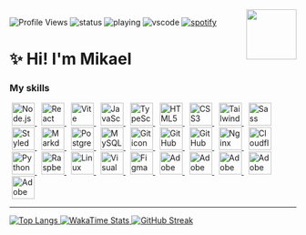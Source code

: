 <img align="right" height="88px" src="https://github.com/user-attachments/assets/2e4c593f-5dee-4584-b04e-95c886dda9ce">

![Profile Views](https://komarev.com/ghpvc/?username=kaillr)
![status](https://api.statusbadges.me/badge/status/307946781373759488?simple=true)
![playing](https://api.statusbadges.me/badge/playing/307946781373759488)
![vscode](https://api.statusbadges.me/badge/vscode/307946781373759488)
[![spotify](https://api.statusbadges.me/badge/spotify/307946781373759488)](https://api.statusbadges.me/openspotify/307946781373759488)

# ✨ Hi! I'm Mikael

### My skills
<a href="https://nodejs.org/" title="Node.js" style="margin: 4px;">
  <picture>
    <source media="(prefers-color-scheme: dark)" srcset="https://go-skill-icons.vercel.app/api/icons?i=nodejs&theme=dark">
    <source media="(prefers-color-scheme: light)" srcset="https://go-skill-icons.vercel.app/api/icons?i=nodejs&theme=light">
    <img src="https://go-skill-icons.vercel.app/api/icons?i=nodejs&theme=light" alt="Node.js icon" height="40">
  </picture>
</a>
<a href="https://react.dev/" title="React" style="margin: 4px;">
  <picture>
    <source media="(prefers-color-scheme: dark)" srcset="https://go-skill-icons.vercel.app/api/icons?i=react&theme=dark">
    <source media="(prefers-color-scheme: light)" srcset="https://go-skill-icons.vercel.app/api/icons?i=react&theme=light">
    <img src="https://go-skill-icons.vercel.app/api/icons?i=react&theme=light" alt="React icon" height="40">
  </picture>
</a>
<a href="https://vitejs.dev/" title="Vite" style="margin: 4px;">
  <picture>
    <source media="(prefers-color-scheme: dark)" srcset="https://go-skill-icons.vercel.app/api/icons?i=vite&theme=dark">
    <source media="(prefers-color-scheme: light)" srcset="https://go-skill-icons.vercel.app/api/icons?i=vite&theme=light">
    <img src="https://go-skill-icons.vercel.app/api/icons?i=vite&theme=light" alt="Vite icon" height="40">
  </picture>
</a>
<a href="https://developer.mozilla.org/en-US/docs/Web/JavaScript" title="JavaScript" style="margin: 4px;">
  <picture>
    <source media="(prefers-color-scheme: dark)" srcset="https://go-skill-icons.vercel.app/api/icons?i=js&theme=dark">
    <source media="(prefers-color-scheme: light)" srcset="https://go-skill-icons.vercel.app/api/icons?i=js&theme=light">
    <img src="https://go-skill-icons.vercel.app/api/icons?i=js&theme=light" alt="JavaScript icon" height="40">
  </picture>
</a>
<a href="https://www.typescriptlang.org/" title="TypeScript" style="margin: 4px;">
  <picture>
    <source media="(prefers-color-scheme: dark)" srcset="https://go-skill-icons.vercel.app/api/icons?i=ts&theme=dark">
    <source media="(prefers-color-scheme: light)" srcset="https://go-skill-icons.vercel.app/api/icons?i=ts&theme=light">
    <img src="https://go-skill-icons.vercel.app/api/icons?i=ts&theme=light" alt="TypeScript icon" height="40">
  </picture>
</a>
<a href="https://developer.mozilla.org/en-US/docs/Web/HTML" title="HTML5" style="margin: 4px;">
  <picture>
    <source media="(prefers-color-scheme: dark)" srcset="https://go-skill-icons.vercel.app/api/icons?i=html&theme=dark">
    <source media="(prefers-color-scheme: light)" srcset="https://go-skill-icons.vercel.app/api/icons?i=html&theme=light">
    <img src="https://go-skill-icons.vercel.app/api/icons?i=html&theme=light" alt="HTML5 icon" height="40">
  </picture>
</a>
<a href="https://developer.mozilla.org/en-US/docs/Web/CSS" title="CSS3" style="margin: 4px;">
  <picture>
    <source media="(prefers-color-scheme: dark)" srcset="https://go-skill-icons.vercel.app/api/icons?i=css&theme=dark">
    <source media="(prefers-color-scheme: light)" srcset="https://go-skill-icons.vercel.app/api/icons?i=css&theme=light">
    <img src="https://go-skill-icons.vercel.app/api/icons?i=css&theme=light" alt="CSS3 icon" height="40">
  </picture>
</a>
<a href="https://tailwindcss.com/" title="Tailwind CSS" style="margin: 4px;">
  <picture>
    <source media="(prefers-color-scheme: dark)" srcset="https://go-skill-icons.vercel.app/api/icons?i=tailwind&theme=dark">
    <source media="(prefers-color-scheme: light)" srcset="https://go-skill-icons.vercel.app/api/icons?i=tailwind&theme=light">
    <img src="https://go-skill-icons.vercel.app/api/icons?i=tailwind&theme=light" alt="Tailwind CSS icon" height="40">
  </picture>
</a>
<a href="https://sass-lang.com/" title="Sass" style="margin: 4px;">
  <picture>
    <source media="(prefers-color-scheme: dark)" srcset="https://go-skill-icons.vercel.app/api/icons?i=sass&theme=dark">
    <source media="(prefers-color-scheme: light)" srcset="https://go-skill-icons.vercel.app/api/icons?i=sass&theme=light">
    <img src="https://go-skill-icons.vercel.app/api/icons?i=sass&theme=light" alt="Sass icon" height="40">
  </picture>
</a>
<a href="https://styled-components.com/" title="Styled Components" style="margin: 4px;">
  <picture>
    <source media="(prefers-color-scheme: dark)" srcset="https://go-skill-icons.vercel.app/api/icons?i=styledcomponents&theme=dark">
    <source media="(prefers-color-scheme: light)" srcset="https://go-skill-icons.vercel.app/api/icons?i=styledcomponents&theme=light">
    <img src="https://go-skill-icons.vercel.app/api/icons?i=styledcomponents&theme=light" alt="Styled Components icon" height="40">
  </picture>
</a>
<a href="https://www.markdownguide.org/" title="Markdown" style="margin: 4px;">
  <picture>
    <source media="(prefers-color-scheme: dark)" srcset="https://go-skill-icons.vercel.app/api/icons?i=md&theme=dark">
    <source media="(prefers-color-scheme: light)" srcset="https://go-skill-icons.vercel.app/api/icons?i=md&theme=light">
    <img src="https://go-skill-icons.vercel.app/api/icons?i=md&theme=light" alt="Markdown icon" height="40">
  </picture>
</a>
<a href="https://www.postgresql.org/" title="PostgreSQL" style="margin: 4px;">
  <picture>
    <source media="(prefers-color-scheme: dark)" srcset="https://go-skill-icons.vercel.app/api/icons?i=postgres&theme=dark">
    <source media="(prefers-color-scheme: light)" srcset="https://go-skill-icons.vercel.app/api/icons?i=postgres&theme=light">
    <img src="https://go-skill-icons.vercel.app/api/icons?i=postgres&theme=light" alt="PostgreSQL icon" height="40">
  </picture>
</a>
<a href="https://www.mysql.com/" title="MySQL" style="margin: 4px;">
  <picture>
    <source media="(prefers-color-scheme: dark)" srcset="https://go-skill-icons.vercel.app/api/icons?i=mysql&theme=dark">
    <source media="(prefers-color-scheme: light)" srcset="https://go-skill-icons.vercel.app/api/icons?i=mysql&theme=light">
    <img src="https://go-skill-icons.vercel.app/api/icons?i=mysql&theme=light" alt="MySQL icon" height="40">
  </picture>
</a>
<a href="https://git-scm.com/" title="Git" style="margin: 4px;">
  <picture>
    <source media="(prefers-color-scheme: dark)" srcset="https://go-skill-icons.vercel.app/api/icons?i=git&theme=dark">
    <source media="(prefers-color-scheme: light)" srcset="https://go-skill-icons.vercel.app/api/icons?i=git&theme=light">
    <img src="https://go-skill-icons.vercel.app/api/icons?i=git&theme=light" alt="Git icon" height="40">
  </picture>
</a>
<a href="https://github.com/" title="GitHub" style="margin: 4px;">
  <picture>
    <source media="(prefers-color-scheme: dark)" srcset="https://go-skill-icons.vercel.app/api/icons?i=github&theme=dark">
    <source media="(prefers-color-scheme: light)" srcset="https://go-skill-icons.vercel.app/api/icons?i=github&theme=light">
    <img src="https://go-skill-icons.vercel.app/api/icons?i=github&theme=light" alt="GitHub icon" height="40">
  </picture>
</a>
<a href="https://github.com/features/actions" title="GitHub Actions" style="margin: 4px;">
  <picture>
    <source media="(prefers-color-scheme: dark)" srcset="https://go-skill-icons.vercel.app/api/icons?i=githubactions&theme=dark">
    <source media="(prefers-color-scheme: light)" srcset="https://go-skill-icons.vercel.app/api/icons?i=githubactions&theme=light">
    <img src="https://go-skill-icons.vercel.app/api/icons?i=githubactions&theme=light" alt="GitHub Actions icon" height="40">
  </picture>
</a>
<a href="https://www.nginx.com/" title="Nginx" style="margin: 4px;">
  <picture>
    <source media="(prefers-color-scheme: dark)" srcset="https://go-skill-icons.vercel.app/api/icons?i=nginx&theme=dark">
    <source media="(prefers-color-scheme: light)" srcset="https://go-skill-icons.vercel.app/api/icons?i=nginx&theme=light">
    <img src="https://go-skill-icons.vercel.app/api/icons?i=nginx&theme=light" alt="Nginx icon" height="40">
  </picture>
</a>
<a href="https://www.cloudflare.com/" title="Cloudflare" style="margin: 4px;">
  <picture>
    <source media="(prefers-color-scheme: dark)" srcset="https://go-skill-icons.vercel.app/api/icons?i=cloudflare&theme=dark">
    <source media="(prefers-color-scheme: light)" srcset="https://go-skill-icons.vercel.app/api/icons?i=cloudflare&theme=light">
    <img src="https://go-skill-icons.vercel.app/api/icons?i=cloudflare&theme=light" alt="Cloudflare icon" height="40">
  </picture>
</a>
<a href="https://www.python.org/" title="Python" style="margin: 4px;">
  <picture>
    <source media="(prefers-color-scheme: dark)" srcset="https://go-skill-icons.vercel.app/api/icons?i=py&theme=dark">
    <source media="(prefers-color-scheme: light)" srcset="https://go-skill-icons.vercel.app/api/icons?i=py&theme=light">
    <img src="https://go-skill-icons.vercel.app/api/icons?i=py&theme=light" alt="Python icon" height="40">
  </picture>
</a>
<a href="https://www.raspberrypi.org/" title="Raspberry Pi" style="margin: 4px;">
  <picture>
    <source media="(prefers-color-scheme: dark)" srcset="https://go-skill-icons.vercel.app/api/icons?i=raspberrypi&theme=dark">
    <source media="(prefers-color-scheme: light)" srcset="https://go-skill-icons.vercel.app/api/icons?i=raspberrypi&theme=light">
    <img src="https://go-skill-icons.vercel.app/api/icons?i=raspberrypi&theme=light" alt="Raspberry Pi icon" height="40">
  </picture>
</a>
<a href="https://www.linux.org/" title="Linux" style="margin: 4px;">
  <picture>
    <source media="(prefers-color-scheme: dark)" srcset="https://go-skill-icons.vercel.app/api/icons?i=linux&theme=dark">
    <source media="(prefers-color-scheme: light)" srcset="https://go-skill-icons.vercel.app/api/icons?i=linux&theme=light">
    <img src="https://go-skill-icons.vercel.app/api/icons?i=linux&theme=light" alt="Linux icon" height="40">
  </picture>
</a>
<a href="https://code.visualstudio.com/" title="Visual Studio Code" style="margin: 4px;">
  <picture>
    <source media="(prefers-color-scheme: dark)" srcset="https://go-skill-icons.vercel.app/api/icons?i=vscode&theme=dark">
    <source media="(prefers-color-scheme: light)" srcset="https://go-skill-icons.vercel.app/api/icons?i=vscode&theme=light">
    <img src="https://go-skill-icons.vercel.app/api/icons?i=vscode&theme=light" alt="Visual Studio Code icon" height="40">
  </picture>
</a>
<a href="https://www.figma.com/" title="Figma" style="margin: 4px;">
  <picture>
    <source media="(prefers-color-scheme: dark)" srcset="https://go-skill-icons.vercel.app/api/icons?i=figma&theme=dark">
    <source media="(prefers-color-scheme: light)" srcset="https://go-skill-icons.vercel.app/api/icons?i=figma&theme=light">
    <img src="https://go-skill-icons.vercel.app/api/icons?i=figma&theme=light" alt="Figma icon" height="40">
  </picture>
</a>
<a href="https://www.adobe.com/products/photoshop.html" title="Adobe Photoshop" style="margin: 4px;">
  <picture>
    <source media="(prefers-color-scheme: dark)" srcset="https://go-skill-icons.vercel.app/api/icons?i=ps&theme=dark">
    <source media="(prefers-color-scheme: light)" srcset="https://go-skill-icons.vercel.app/api/icons?i=ps&theme=light">
    <img src="https://go-skill-icons.vercel.app/api/icons?i=ps&theme=light" alt="Adobe Photoshop icon" height="40">
  </picture>
</a>
<a href="https://www.adobe.com/products/illustrator.html" title="Adobe Illustrator" style="margin: 4px;">
  <picture>
    <source media="(prefers-color-scheme: dark)" srcset="https://go-skill-icons.vercel.app/api/icons?i=ai&theme=dark">
    <source media="(prefers-color-scheme: light)" srcset="https://go-skill-icons.vercel.app/api/icons?i=ai&theme=light">
    <img src="https://go-skill-icons.vercel.app/api/icons?i=ai&theme=light" alt="Adobe Illustrator icon" height="40">
  </picture>
</a>
<a href="https://www.adobe.com/products/premiere.html" title="Adobe Premiere Pro" style="margin: 4px;">
  <picture>
    <source media="(prefers-color-scheme: dark)" srcset="https://go-skill-icons.vercel.app/api/icons?i=pr&theme=dark">
    <source media="(prefers-color-scheme: light)" srcset="https://go-skill-icons.vercel.app/api/icons?i=pr&theme=light">
    <img src="https://go-skill-icons.vercel.app/api/icons?i=pr&theme=light" alt="Adobe Premiere Pro icon" height="40">
  </picture>
</a>
<a href="https://www.adobe.com/products/aftereffects.html" title="Adobe After Effects" style="margin: 4px;">
  <picture>
    <source media="(prefers-color-scheme: dark)" srcset="https://go-skill-icons.vercel.app/api/icons?i=ae&theme=dark">
    <source media="(prefers-color-scheme: light)" srcset="https://go-skill-icons.vercel.app/api/icons?i=ae&theme=light">
    <img src="https://go-skill-icons.vercel.app/api/icons?i=ae&theme=light" alt="Adobe After Effects icon" height="40">
  </picture>
</a>
<a href="https://www.adobe.com/products/xd.html" title="Adobe XD" style="margin: 4px;">
  <picture>
    <source media="(prefers-color-scheme: dark)" srcset="https://go-skill-icons.vercel.app/api/icons?i=xd&theme=dark">
    <source media="(prefers-color-scheme: light)" srcset="https://go-skill-icons.vercel.app/api/icons?i=xd&theme=light">
    <img src="https://go-skill-icons.vercel.app/api/icons?i=xd&theme=light" alt="Adobe XD icon" height="40">
  </picture>
</a>

---

<a href="https://github-readme-stats.vercel.app/api/top-langs/?username=kaillr&layout=compact&theme=dark">
    <picture>
        <source media="(prefers-color-scheme: dark)" srcset="https://github-readme-stats.vercel.app/api/top-langs/?username=kaillr&layout=compact&theme=dark">
        <source media="(prefers-color-scheme: light)" srcset="https://github-readme-stats.vercel.app/api/top-langs/?username=kaillr&layout=compact&theme=light">
        <img alt="Top Langs">
    </picture>
</a>

<a href="https://wakatime.com/@Kailler">
<picture>
    <source media="(prefers-color-scheme: dark)" srcset="https://github-readme-stats.vercel.app/api/wakatime?username=Kailler&layout=compact&theme=dark">
    <source media="(prefers-color-scheme: light)" srcset="https://github-readme-stats.vercel.app/api/wakatime?username=Kailler&layout=compact&theme=light">
    <img alt="WakaTime Stats">
  </picture>
</a>

<a href="https://git.io/streak-stats">
    <picture>
        <source media="(prefers-color-scheme: dark)" srcset="https://streak-stats.demolab.com/?user=kaillr&theme=dark">
        <source media="(prefers-color-scheme: light)" srcset="https://streak-stats.demolab.com/?user=kaillr&theme=light">
        <img alt="GitHub Streak">
    </picture>
</a>
